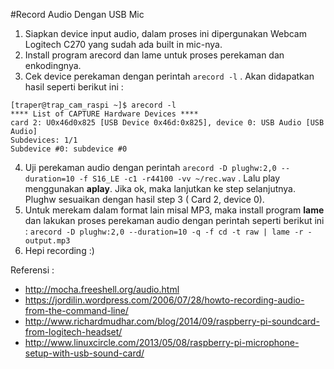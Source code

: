 #Record Audio Dengan USB Mic
1. Siapkan device input audio, dalam proses ini dipergunakan Webcam Logitech C270 yang sudah ada built in mic-nya.
2. Install program arecord dan lame untuk proses perekaman dan enkodingnya.
3. Cek device perekaman dengan perintah `arecord -l` . Akan didapatkan hasil seperti berikut ini :

  ```
[traper@trap_cam_raspi ~]$ arecord -l
**** List of CAPTURE Hardware Devices ****
card 2: U0x46d0x825 [USB Device 0x46d:0x825], device 0: USB Audio [USB Audio]
Subdevices: 1/1
Subdevice #0: subdevice #0
  ```

4. Uji perekaman audio dengan perintah `arecord -D plughw:2,0 --duration=10 -f S16_LE -c1 -r44100 -vv ~/rec.wav` . Lalu play menggunakan **aplay**. Jika ok, maka lanjutkan ke step selanjutnya. Plughw sesuaikan dengan hasil step 3 ( Card 2, device 0).
5. Untuk merekam dalam format lain misal MP3, maka install program **lame** dan lakukan proses perekaman audio dengan perintah seperti berikut ini : `arecord -D plughw:2,0 --duration=10 -q -f cd -t raw | lame -r - output.mp3`
6. Hepi recording :)

Referensi :
- http://mocha.freeshell.org/audio.html
- https://jordilin.wordpress.com/2006/07/28/howto-recording-audio-from-the-command-line/
- http://www.richardmudhar.com/blog/2014/09/raspberry-pi-soundcard-from-logitech-headset/
- http://www.linuxcircle.com/2013/05/08/raspberry-pi-microphone-setup-with-usb-sound-card/
